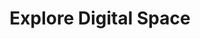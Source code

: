 ---
logo: space.svg
title: Explore Digital Space
link: https://exploredigitalspace.com
meta: Collection of micro analysis tools wrapped in a nice interface as a digital marketing campaign built for Base Creative. Heavy use of canvas, SVG and CSS animations.
order: 1
tasks: 
- html
- css
- backend (php)
- web performance
---